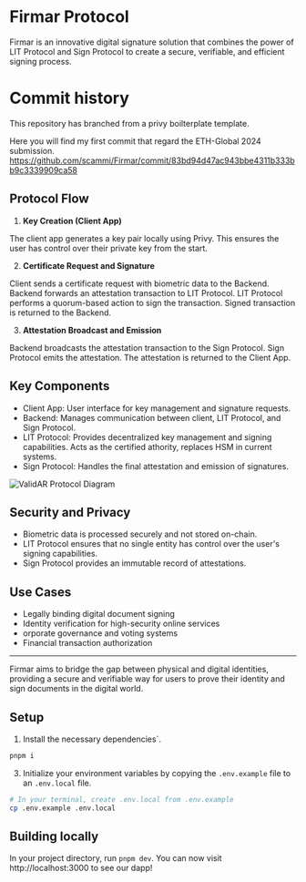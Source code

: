 # Firmar Protocol

Firmar is an innovative digital signature solution that combines the power of LIT Protocol and Sign Protocol to create a secure, verifiable, and efficient signing process.

# Commit history
This repository has branched from a privy boilterplate template.

Here you will find my first commit that regard the ETH-Global 2024 submission. 
https://github.com/scammi/Firmar/commit/83bd94d47ac943bbe4311b333bb9c3339909ca58

## Protocol Flow

1. **Key Creation (Client App)**

The client app generates a key pair locally using Privy. This ensures the user has control over their private key from the start.


2. **Certificate Request and Signature**

Client sends a certificate request with biometric data to the Backend.
Backend forwards an attestation transaction to LIT Protocol.
LIT Protocol performs a quorum-based action to sign the transaction.
Signed transaction is returned to the Backend.


3. **Attestation Broadcast and Emission**

Backend broadcasts the attestation transaction to the Sign Protocol.
Sign Protocol emits the attestation.
The attestation is returned to the Client App.


## Key Components

- Client App: User interface for key management and signature requests.
- Backend: Manages communication between client, LIT Protocol, and Sign Protocol.
- LIT Protocol: Provides decentralized key management and signing capabilities. Acts as the certified athority, replaces HSM in current systems.
- Sign Protocol: Handles the final attestation and emission of signatures.



![ValidAR Protocol Diagram](https://i.imgur.com/oEIjVPf.png)  

## Security and Privacy

- Biometric data is processed securely and not stored on-chain.
- LIT Protocol ensures that no single entity has control over the user's signing capabilities.
- Sign Protocol provides an immutable record of attestations.

## Use Cases

- Legally binding digital document signing
- Identity verification for high-security online services
- orporate governance and voting systems
- Financial transaction authorization
---

Firmar aims to bridge the gap between physical and digital identities, providing a secure and verifiable way for users to prove their identity and sign documents in the digital world.

## Setup

1. Install the necessary dependencies`.
```sh
pnpm i 
```

3. Initialize your environment variables by copying the `.env.example` file to an `.env.local` file.
```sh
# In your terminal, create .env.local from .env.example
cp .env.example .env.local
```

## Building locally

In your project directory, run `pnpm dev`. You can now visit http://localhost:3000 to see our dapp!
